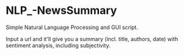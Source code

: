 # NLP_-NewsSummary
Simple Natural Language Processing and GUI script.

Input a url and it'll give you a summary (incl. title, authors, date) with sentiment analysis, including subjectivity.

